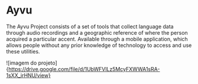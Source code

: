 # Ayvu
The Ayvu Project consists of a set of tools that collect language data through audio recordings and a geographic reference of where the person acquired a particular accent. Available through a mobile application, which allows people without any prior knowledge of technology to access and use these utilities.

![imagem do projeto]{https://drive.google.com/file/d/1UbWFVlLz5McyFXWWA1sRA-1sXX_irHNU/view}
